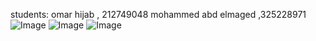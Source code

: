students:
omar hijab , 212749048
mohammed abd elmaged ,325228971
![Image](https://github.com/user-attachments/assets/d4b6151a-e942-4b01-af72-228beea169ec)
![Image](https://github.com/user-attachments/assets/23d0fd33-23af-40bf-8c0f-dcf8d58a22b6)
![Image](https://github.com/user-attachments/assets/e1a9bfb2-74f2-40e1-a2dc-7b2c1203f0df)

